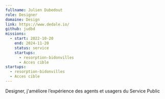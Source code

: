 ```yaml
---
fullname: Julien Dubedout
role: Designer
domaine: Design
link: https://www.dedale.io/
github: judbd
missions:
  - start: 2022-10-20
    end: 2024-11-20
    status: service
    startups:
      - resorption-bidonvilles
      - Acces cible
startups:
  - resorption-bidonvilles
  - Acces cible
---
```

Designer, j'améliore l’expérience des agents et usagers du Service Public
